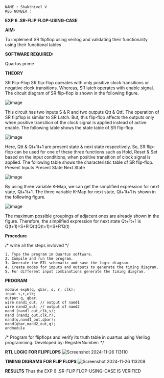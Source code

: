 ```
NAME : Shakthivel V
REG NUMBER :
```
**EXP 6 .SR-FLIP FLOP-USING-CASE**


**AIM:**

To implement  SR flipflop using verilog and validating their functionality using their functional tables

**SOFTWARE REQUIRED:**

Quartus prime

**THEORY**

SR Flip-Flop SR flip-flop operates with only positive clock transitions or negative clock transitions. Whereas, SR latch operates with enable signal. The circuit diagram of SR flip-flop is shown in the following figure.

![image](https://github.com/naavaneetha/SR-FLIPFLOP-USING-CASE/assets/154305477/0f710028-ad52-4d3e-9276-8714cf023a25)

 
This circuit has two inputs S & R and two outputs Qtt & Qtt’. The operation of SR flipflop is similar to SR Latch. But, this flip-flop affects the outputs only when positive transition of the clock signal is applied instead of active enable. The following table shows the state table of SR flip-flop.

![image](https://github.com/naavaneetha/SR-FLIPFLOP-USING-CASE/assets/154305477/dabfc4f4-87e3-4cbc-9472-f89ee1b5ed30)

 
Here, Qtt & Qt+1t+1 are present state & next state respectively. So, SR flip-flop can be used for one of these three functions such as Hold, Reset & Set based on the input conditions, when positive transition of clock signal is applied. The following table shows the characteristic table of SR flip-flop. Present Inputs Present State Next State

![image](https://github.com/naavaneetha/SR-FLIPFLOP-USING-CASE/assets/154305477/dd90d16c-aec5-4290-a586-e2346b1e9eb5)

 
By using three variable K-Map, we can get the simplified expression for next state, Qt+1t+1. The three variable K-Map for next state, Qt+1t+1 is shown in the following figure.

![image](https://github.com/naavaneetha/SR-FLIPFLOP-USING-CASE/assets/154305477/473efad6-d70b-4ca7-aeb7-898bbfca319f)

 
The maximum possible groupings of adjacent ones are already shown in the figure. Therefore, the simplified expression for next state Qt+1t+1 is Q(t+1)=S+R′Q(t)Q(t+1)=S+R′Q(t)

**Procedure**

/* write all the steps invloved */
```
1. Type the program in Quartus software.
2. Compile and run the program.
3. Generate the RTL schematic and save the logic diagram.
4. Create nodes for inputs and outputs to generate the timing diagram.
5. For different input combinations generate the timing diagram.
```
**PROGRAM**
```
module exp6(q, qbar, s, r, clk);
input s,r,clk; 
output q, qbar;
wire nand1_out; // output of nand1 
wire nand2_out; // output of nand2 
nand (nand1_out,clk,s); 
nand (nand2_out,clk,r); 
nand(q,nand1_out,qbar);
nand(qbar,nand2_out,q);
endmodule
```

/* Program for flipflops and verify its truth table in quartus using Verilog programming. Developed by: RegisterNumber:
*/

**RTL LOGIC FOR FLIPFLOPS**
![Screenshot 2024-11-26 113110](https://github.com/user-attachments/assets/20d3bf98-a1c9-4519-86c4-f63b99a1b79c)

**TIMING DIGRAMS FOR FLIP FLOPS**
![Screenshot 2024-11-26 113208](https://github.com/user-attachments/assets/3a323ca8-ba31-4586-89ce-030c2a807ae0)

**RESULTS**
Thus the EXP 6 .SR-FLIP FLOP-USING-CASE IS VERIFIED 
